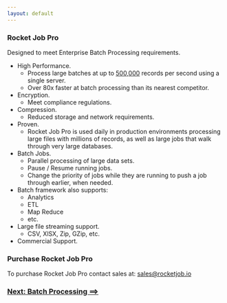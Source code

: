 ```yaml
---
layout: default
---
```


### Rocket Job Pro

Designed to meet Enterprise Batch Processing requirements.

* High Performance.
    * Process large batches at up to [500,000](rj_pro_performance.html) records per second using a single server.
    * Over 80x faster at batch processing than its nearest competitor.
* Encryption.
    * Meet compliance regulations.
* Compression.
    * Reduced storage and network requirements.
* Proven.
    * Rocket Job Pro is used daily in production environments processing large files with millions of
      records, as well as large jobs that walk through very large databases.
* Batch Jobs.
    * Parallel processing of large data sets.
    * Pause / Resume running jobs.
    * Change the priority of jobs while they are running to push a job through earlier, when needed.
* Batch framework also supports:
    * Analytics
    * ETL
    * Map Reduce
    * etc.
* Large file streaming support.
    * CSV, XlSX, Zip, GZip, etc.
* Commercial Support.

### Purchase Rocket Job Pro

To purchase Rocket Job Pro contact sales at:
<sales@rocketjob.io>

### [Next: Batch Processing ==>](batch.html)

[0]: http://rocketjob.io
[1]: mission_control.html
[2]: http://reidmorrison.github.io/semantic_logger
[3]: http://mongodb.org
[4]: dirmon.html
